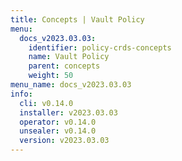 ```yaml
---
title: Concepts | Vault Policy
menu:
  docs_v2023.03.03:
    identifier: policy-crds-concepts
    name: Vault Policy
    parent: concepts
    weight: 50
menu_name: docs_v2023.03.03
info:
  cli: v0.14.0
  installer: v2023.03.03
  operator: v0.14.0
  unsealer: v0.14.0
  version: v2023.03.03
---
```


